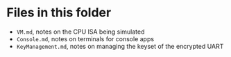 # Files in this folder
- `VM.md`, notes on the CPU ISA being simulated
- `Console.md`, notes on terminals for console apps
- `KeyManagement.md`, notes on managing the keyset of the encrypted UART
